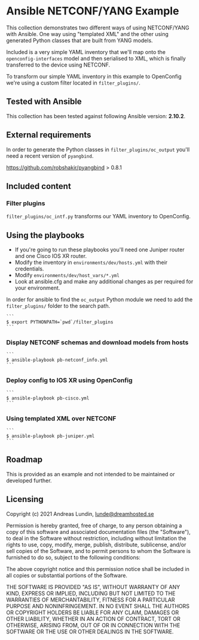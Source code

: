 # Ansible NETCONF/YANG Example

This collection demonstrates two different ways of using NETCONF/YANG with
Ansible. One way using "templated XML" and the other using generated Python classes that are built from YANG models.

Included is a very simple YAML inventory that we'll map onto the `openconfig-interfaces` model and then serialised to XML, which is finally transferred to the device using NETCONF.

To transform our simple YAML inventory in this example to OpenConfig we're
using a custom filter located in `filter_plugins/`.

## Tested with Ansible

This collection has been tested against following Ansible version: **2.10.2**.

## External requirements

In order to generate the Python classes in `filter_plugins/oc_output` you'll need a recent version of `pyangbind`.

https://github.com/robshakir/pyangbind > 0.8.1

## Included content

### Filter plugins

`filter_plugins/oc_intf.py` transforms our YAML inventory to OpenConfig.

## Using the playbooks

- If you're going to run these playbooks you'll need one Juniper router and one Cisco IOS XR router.
- Modify the inventory in `environments/dev/hosts.yml` with their credentials.
- Modify `environments/dev/host_vars/*.yml`
- Look at ansible.cfg and make any additional changes as per required for your environment.

In order for ansible to find the `oc_output` Python module we need to add the `filter_plugins/` folder to the search path.

    ```
    $ export PYTHONPATH=`pwd`/filter_plugins
    ```

### Display NETCONF schemas and download models from hosts

    ```
    $ ansible-playbook pb-netconf_info.yml
    ```

### Deploy config to IOS XR using OpenConfig

    ```
    $ ansible-playbook pb-cisco.yml
    ```

### Using templated XML over NETCONF

    ```
    $ ansible-playbook pb-juniper.yml
    ```

## Roadmap

This is provided as an example and not intended to be maintained or developed
further.

## Licensing

Copyright (c) 2021 Andreas Lundin, lunde@dreamhosted.se

Permission is hereby granted, free of charge, to any person obtaining a copy of
this software and associated documentation files (the "Software"), to deal in
the Software without restriction, including without limitation the rights to
use, copy, modify, merge, publish, distribute, sublicense, and/or sell copies
of the Software, and to permit persons to whom the Software is furnished to do
so, subject to the following conditions:

The above copyright notice and this permission notice shall be included in all
copies or substantial portions of the Software.

THE SOFTWARE IS PROVIDED "AS IS", WITHOUT WARRANTY OF ANY KIND, EXPRESS OR
IMPLIED, INCLUDING BUT NOT LIMITED TO THE WARRANTIES OF MERCHANTABILITY,
FITNESS FOR A PARTICULAR PURPOSE AND NONINFRINGEMENT. IN NO EVENT SHALL THE
AUTHORS OR COPYRIGHT HOLDERS BE LIABLE FOR ANY CLAIM, DAMAGES OR OTHER
LIABILITY, WHETHER IN AN ACTION OF CONTRACT, TORT OR OTHERWISE, ARISING FROM,
OUT OF OR IN CONNECTION WITH THE SOFTWARE OR THE USE OR OTHER DEALINGS IN THE
SOFTWARE.

